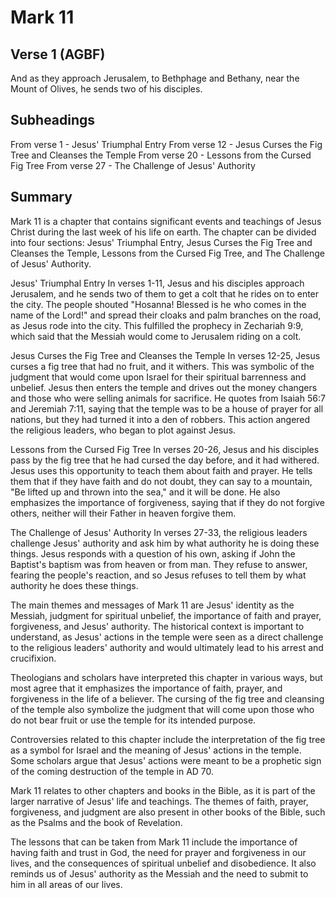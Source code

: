 # Mark 11

## Verse 1 (AGBF)

And as they approach Jerusalem, to Bethphage and Bethany, near the Mount of Olives, he sends two of his disciples.

## Subheadings

From verse 1 - Jesus' Triumphal Entry
From verse 12 - Jesus Curses the Fig Tree and Cleanses the Temple
From verse 20 - Lessons from the Cursed Fig Tree
From verse 27 - The Challenge of Jesus' Authority

## Summary

Mark 11 is a chapter that contains significant events and teachings of Jesus Christ during the last week of his life on earth. The chapter can be divided into four sections: Jesus' Triumphal Entry, Jesus Curses the Fig Tree and Cleanses the Temple, Lessons from the Cursed Fig Tree, and The Challenge of Jesus' Authority.

Jesus' Triumphal Entry
In verses 1-11, Jesus and his disciples approach Jerusalem, and he sends two of them to get a colt that he rides on to enter the city. The people shouted "Hosanna! Blessed is he who comes in the name of the Lord!" and spread their cloaks and palm branches on the road, as Jesus rode into the city. This fulfilled the prophecy in Zechariah 9:9, which said that the Messiah would come to Jerusalem riding on a colt.

Jesus Curses the Fig Tree and Cleanses the Temple
In verses 12-25, Jesus curses a fig tree that had no fruit, and it withers. This was symbolic of the judgment that would come upon Israel for their spiritual barrenness and unbelief. Jesus then enters the temple and drives out the money changers and those who were selling animals for sacrifice. He quotes from Isaiah 56:7 and Jeremiah 7:11, saying that the temple was to be a house of prayer for all nations, but they had turned it into a den of robbers. This action angered the religious leaders, who began to plot against Jesus.

Lessons from the Cursed Fig Tree
In verses 20-26, Jesus and his disciples pass by the fig tree that he had cursed the day before, and it had withered. Jesus uses this opportunity to teach them about faith and prayer. He tells them that if they have faith and do not doubt, they can say to a mountain, "Be lifted up and thrown into the sea," and it will be done. He also emphasizes the importance of forgiveness, saying that if they do not forgive others, neither will their Father in heaven forgive them.

The Challenge of Jesus' Authority
In verses 27-33, the religious leaders challenge Jesus' authority and ask him by what authority he is doing these things. Jesus responds with a question of his own, asking if John the Baptist's baptism was from heaven or from man. They refuse to answer, fearing the people's reaction, and so Jesus refuses to tell them by what authority he does these things.

The main themes and messages of Mark 11 are Jesus' identity as the Messiah, judgment for spiritual unbelief, the importance of faith and prayer, forgiveness, and Jesus' authority. The historical context is important to understand, as Jesus' actions in the temple were seen as a direct challenge to the religious leaders' authority and would ultimately lead to his arrest and crucifixion.

Theologians and scholars have interpreted this chapter in various ways, but most agree that it emphasizes the importance of faith, prayer, and forgiveness in the life of a believer. The cursing of the fig tree and cleansing of the temple also symbolize the judgment that will come upon those who do not bear fruit or use the temple for its intended purpose.

Controversies related to this chapter include the interpretation of the fig tree as a symbol for Israel and the meaning of Jesus' actions in the temple. Some scholars argue that Jesus' actions were meant to be a prophetic sign of the coming destruction of the temple in AD 70.

Mark 11 relates to other chapters and books in the Bible, as it is part of the larger narrative of Jesus' life and teachings. The themes of faith, prayer, forgiveness, and judgment are also present in other books of the Bible, such as the Psalms and the book of Revelation.

The lessons that can be taken from Mark 11 include the importance of having faith and trust in God, the need for prayer and forgiveness in our lives, and the consequences of spiritual unbelief and disobedience. It also reminds us of Jesus' authority as the Messiah and the need to submit to him in all areas of our lives.